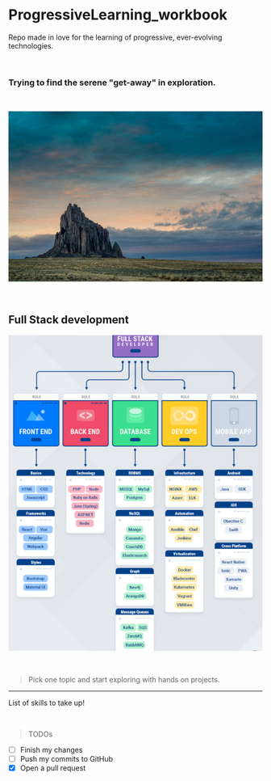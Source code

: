 # ProgressiveLearning_workbook
Repo made in love for the learning of progressive, ever-evolving technologies.

<br>

### Trying to find the serene "get-away" in exploration.

<br> 

![Explore](./shiprock.jpg "explore nature photo")

<br>

## Full Stack development

![Full Stack Development!](./Full_stack_skills.png "Full Stack Development")

<!-- ![Full Stack Development!](https://content.altexsoft.com/media/2019/08/word-image.jpeg "Full Stack Development") -->

<br>

 > Pick one topic and start exploring with hands on projects.
*** 
List of skills to take up!

<br>

> TODOs

- [ ] Finish my changes
- [ ] Push my commits to GitHub
- [x] Open a pull request
